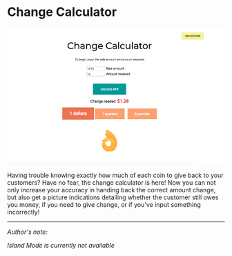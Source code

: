 # __Change Calculator__

![img](/static/changeCalculator.png)

Having trouble knowing exactly how much of each coin to give back to your customers? Have no fear, the change calculator is here! Now you can not only increase your accuracy in handing back the correct amount change, but also get a picture indications detailing whether the customer still owes you money, if you need to give change, or if you've input something incorrectly!

___
*Author's note:*

*Island Mode is currently not available*